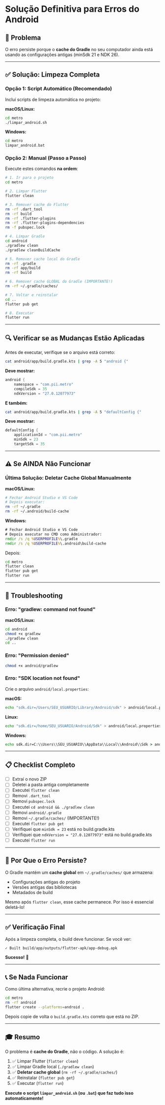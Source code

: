 # Solução Definitiva para Erros do Android

## 🎯 Problema

O erro persiste porque o **cache do Gradle** no seu computador ainda está usando as configurações antigas (minSdk 21 e NDK 26).

---

## ✅ Solução: Limpeza Completa

### Opção 1: Script Automático (Recomendado)

Incluí scripts de limpeza automática no projeto:

**macOS/Linux:**
```bash
cd metro
./limpar_android.sh
```

**Windows:**
```cmd
cd metro
limpar_android.bat
```

### Opção 2: Manual (Passo a Passo)

Execute estes comandos **na ordem**:

```bash
# 1. Ir para o projeto
cd metro

# 2. Limpar Flutter
flutter clean

# 3. Remover cache do Flutter
rm -rf .dart_tool
rm -rf build
rm -rf .flutter-plugins
rm -rf .flutter-plugins-dependencies
rm -f pubspec.lock

# 4. Limpar Gradle
cd android
./gradlew clean
./gradlew cleanBuildCache

# 5. Remover cache local do Gradle
rm -rf .gradle
rm -rf app/build
rm -rf build

# 6. Remover cache GLOBAL do Gradle (IMPORTANTE!)
rm -rf ~/.gradle/caches/

# 7. Voltar e reinstalar
cd ..
flutter pub get

# 8. Executar
flutter run
```

---

## 🔍 Verificar se as Mudanças Estão Aplicadas

Antes de executar, verifique se o arquivo está correto:

```bash
cat android/app/build.gradle.kts | grep -A 5 "android {"
```

**Deve mostrar:**
```kotlin
android {
    namespace = "com.pii.metro"
    compileSdk = 35
    ndkVersion = "27.0.12077973"
```

**E também:**
```bash
cat android/app/build.gradle.kts | grep -A 5 "defaultConfig {"
```

**Deve mostrar:**
```kotlin
defaultConfig {
    applicationId = "com.pii.metro"
    minSdk = 23
    targetSdk = 35
```

---

## ⚠️ Se AINDA Não Funcionar

### Última Solução: Deletar Cache Global Manualmente

**macOS/Linux:**
```bash
# Fechar Android Studio e VS Code
# Depois executar:
rm -rf ~/.gradle
rm -rf ~/.android/build-cache
```

**Windows:**
```cmd
# Fechar Android Studio e VS Code
# Depois executar no CMD como Administrador:
rmdir /s /q %USERPROFILE%\.gradle
rmdir /s /q %USERPROFILE%\.android\build-cache
```

Depois:
```bash
cd metro
flutter clean
flutter pub get
flutter run
```

---

## 🐛 Troubleshooting

### Erro: "gradlew: command not found"

**macOS/Linux:**
```bash
cd android
chmod +x gradlew
./gradlew clean
cd ..
```

### Erro: "Permission denied"

```bash
chmod +x android/gradlew
```

### Erro: "SDK location not found"

Crie o arquivo `android/local.properties`:

**macOS:**
```bash
echo "sdk.dir=/Users/SEU_USUARIO/Library/Android/sdk" > android/local.properties
```

**Linux:**
```bash
echo "sdk.dir=/home/SEU_USUARIO/Android/Sdk" > android/local.properties
```

**Windows:**
```cmd
echo sdk.dir=C:\\Users\\SEU_USUARIO\\AppData\\Local\\Android\\Sdk > android\local.properties
```

---

## 📋 Checklist Completo

- [ ] Extraí o novo ZIP
- [ ] Deletei a pasta antiga completamente
- [ ] Executei `flutter clean`
- [ ] Removi `.dart_tool`
- [ ] Removi `pubspec.lock`
- [ ] Executei `cd android && ./gradlew clean`
- [ ] Removi `android/.gradle`
- [ ] Removi `~/.gradle/caches/` (IMPORTANTE!)
- [ ] Executei `flutter pub get`
- [ ] Verifiquei que `minSdk = 23` está no build.gradle.kts
- [ ] Verifiquei que `ndkVersion = "27.0.12077973"` está no build.gradle.kts
- [ ] Executei `flutter run`

---

## 🎯 Por Que o Erro Persiste?

O Gradle mantém um **cache global** em `~/.gradle/caches/` que armazena:
- Configurações antigas do projeto
- Versões antigas das bibliotecas
- Metadados de build

Mesmo após `flutter clean`, esse cache permanece. Por isso é essencial deletá-lo!

---

## ✅ Verificação Final

Após a limpeza completa, o build deve funcionar. Se você ver:

```
✓ Built build/app/outputs/flutter-apk/app-debug.apk
```

**Sucesso!** 🎉

---

## 📞 Se Nada Funcionar

Como última alternativa, recrie o projeto Android:

```bash
cd metro
rm -rf android
flutter create --platforms=android .
```

Depois copie de volta o `build.gradle.kts` correto que está no ZIP.

---

## 🎓 Resumo

O problema é **cache do Gradle**, não o código. A solução é:

1. ✅ Limpar Flutter (`flutter clean`)
2. ✅ Limpar Gradle local (`./gradlew clean`)
3. ✅ **Deletar cache global** (`rm -rf ~/.gradle/caches/`)
4. ✅ Reinstalar (`flutter pub get`)
5. ✅ Executar (`flutter run`)

**Execute o script `limpar_android.sh` (ou `.bat`) que faz tudo isso automaticamente!**

